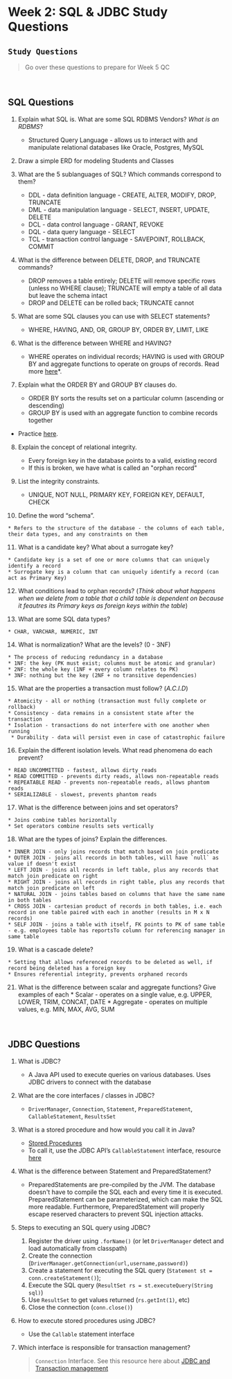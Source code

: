 # Week 2: SQL & JDBC Study Questions

## `Study Questions`
> Go over these questions to prepare for Week 5 QC
<br>

## SQL Questions
1.  Explain what SQL is. What are some SQL RDBMS Vendors? *What is an RDBMS*?
    *  Structured Query Language - allows us to interact with and manipulate relational databases like Oracle, Postgres, MySQL
2.  Draw a simple ERD for modeling Students and Classes
    
3.  What are the 5 sublanguages of SQL? Which commands correspond to them?
    * DDL - data definition language - CREATE, ALTER, MODIFY, DROP, TRUNCATE
    * DML - data manipulation language - SELECT, INSERT, UPDATE, DELETE
    * DCL - data control language - GRANT, REVOKE
    * DQL - data query language - SELECT
    * TCL - transaction control language - SAVEPOINT, ROLLBACK, COMMIT

4.  What is the difference between DELETE, DROP, and TRUNCATE commands?

    * DROP removes a table entirely; DELETE will remove specific rows (unless no WHERE clause); TRUNCATE will empty a table of all data but leave the schema intact
    * DROP and DELETE can be rolled back; TRUNCATE cannot
    
5.  What are some SQL clauses you can use with SELECT statements?

    * WHERE, HAVING, AND, OR, GROUP BY, ORDER BY, LIMIT, LIKE
    
6.  What is the difference between WHERE and HAVING? 

    * WHERE operates on individual records; HAVING is used with GROUP BY and aggregate functions to operate on groups of records. Read more [here]( https://www.java67.com/2019/06/difference-between-where-and-having-in-sql.html#ixzz6kwoJQmXd)*.
    
7.  Explain what the ORDER BY and GROUP BY clauses do.

    * ORDER BY sorts the results set on a particular column (ascending or descending)
    * GROUP BY is used with an aggregate function to combine records together

  - Practice [here](https://www.w3schools.com/sql/sql_orderby.asp).
    
8.  Explain the concept of relational integrity.

    * Every foreign key in the database points to a valid, existing record
    * If this is broken, we have what is called an "orphan record"
    
9.  List the integrity constraints.

    * UNIQUE, NOT NULL, PRIMARY KEY, FOREIGN KEY, DEFAULT, CHECK
    
10.  Define the word “schema”.

    * Refers to the structure of the database - the columns of each table, their data types, and any constraints on them
    
11.  What is a candidate key? What about a surrogate key?

    * Candidate key is a set of one or more columns that can uniquely identify a record
    * Surrogate key is a column that can uniquely identify a record (can act as Primary Key)

12.  What conditions lead to orphan records? (*Think about what happens when we delete from a table that a child table is dependent on because it feautres its Primary keys as foreign keys within the table*)
    
13.  What are some SQL data types?

    * CHAR, VARCHAR, NUMERIC, INT
    
14.  What is normalization? What are the levels? (0 - 3NF)

    * The process of reducing redundancy in a database
    * 1NF: the key (PK must exist; columns must be atomic and granular)
    * 2NF: the whole key (1NF + every column relates to PK)
    * 3NF: nothing but the key (2NF + no transitive dependencies)

15.  What are the properties a transaction must follow? (*A.C.I.D*)

    * Atomicity - all or nothing (transaction must fully complete or rollback)
    * Consistency - data remains in a consistent state after the transaction
    * Isolation - transactions do not interfere with one another when running
     * Durability - data will persist even in case of catastrophic failure

    
16.  Explain the different isolation levels. What read phenomena do each prevent?

    * READ UNCOMMITTED - fastest, allows dirty reads
    * READ COMMITTED - prevents dirty reads, allows non-repeatable reads
    * REPEATABLE READ - prevents non-repeatable reads, allows phantom reads
    * SERIALIZABLE - slowest, prevents phantom reads
  
17.  What is the difference between joins and set operators?

    * Joins combine tables horizontally
    * Set operators combine results sets vertically

18.  What are the types of joins? Explain the differences.

    * INNER JOIN - only joins records that match based on join predicate
    * OUTER JOIN - joins all records in both tables, will have `null` as value if doesn't exist
    * LEFT JOIN - joins all records in left table, plus any records that match join predicate on right
    * RIGHT JOIN - joins all records in right table, plus any records that match join predicate on left
    * NATURAL JOIN - joins tables based on columns that have the same name in both tables
    * CROSS JOIN - cartesian product of records in both tables, i.e. each record in one table paired with each in another (results in M x N records)
    * SELF JOIN - joins a table with itself, FK points to PK of same table - e.g. employees table has reportsTo column for referencing manager in same table
    
19.  What is a cascade delete?

    * Setting that allows referenced records to be deleted as well, if record being deleted has a foreign key
    * Ensures referential integrity, prevents orphaned records
    
21.  What is the difference between scalar and aggregate functions? Give examples of each
    * Scalar - operates on a single value, e.g. UPPER, LOWER, TRIM, CONCAT, DATE
    * Aggregate - operates on multiple values, e.g. MIN, MAX, AVG, SUM
<br>
  
## JDBC Questions
1. What is JDBC?

    * A Java API used to execute queries on various databases. Uses JDBC drivers to connect with the database

2. What are the core interfaces / classes in JDBC?

    * `DriverManager`, `Connection`, `Statement`, `PreparedStatement`, `CallableStatement`, `ResultsSet`

3. What is a stored procedure and how would you call it in Java?
    -  [Stored Procedures](https://stackoverflow.com/questions/459457/what-is-a-stored-procedure)
    -  To call it, use the JDBC API’s `CallableStatement` interface, resource [here](https://www.geeksforgeeks.org/how-to-use-callable-statement-in-java-to-call-stored-procedure/)

4. What is the difference between Statement and PreparedStatement?

    * PreparedStatements are pre-compiled by the JVM. The database doesn't have to compile the SQL each and every time it is executed. PreparedStatement can be parameterized, which can make the SQL more readable. Furthermore, PreparedStatement will properly escape reserved characters to prevent SQL injection attacks.

5. Steps to executing an SQL query using JDBC?

    1. Register the driver using `.forName()` (or let `DriverManager` detect and load automatically from classpath)
    2. Create the connection (`DriverManager.getConnection(url,username,password)`)
    3. Create a statement for executing the SQL query (`Statement st = conn.createStatement()`);
    4. Execute the SQL query (`ResultSet rs = st.executeQuery(String sql)`)
    5. Use `ResultSet` to get values returned (`rs.getInt(1)`, etc)
    6. Close the connection (`conn.close()`) 

6. How to execute stored procedures using JDBC?

    * Use the `Callable` statement interface

7. Which interface is responsible for transaction management? 
    > `Connection` Interface.  See this resource here about [JDBC and Transaction management](https://www.javatpoint.com/transaction-management-in-jdbc#:~:text=In%20JDBC%2C%20Connection%20interface%20provides%20methods%20to%20manage%20transaction)

<br>